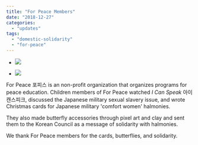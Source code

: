 ```yaml
---
title: "For Peace Members"
date: "2018-12-27"
categories: 
  - "updates"
tags: 
  - "domestic-solidarity"
  - "for-peace"
---
```


- ![](https://r2.womenandwar.net/2018/12/muje-1-02-1.jpg)
    
- ![](https://r2.womenandwar.net/2018/12/muje-1-03-1.jpg)
    

For Peace 포피스 is an non-profit organization that organizes programs for peace education. Children members of For Peace watched _I Can Speak_ 아이캔스피크, discussed the Japanese military sexual slavery issue, and wrote Christmas cards for Japanese military 'comfort women' halmonies.

They also made butterfly accessories through pixel art and clay and sent them to the Korean Council as a message of solidarity with halmonies.

We thank For Peace members for the cards, butterflies, and solidarity.
